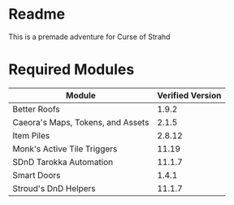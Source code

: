 # Readme
This is a premade adventure for Curse of Strahd
 
# Required Modules  
| Module | Verified Version |  
| --- | --- |
| Better Roofs | 1.9.2 |
| Caeora's Maps, Tokens, and Assets | 2.1.5 |
| Item Piles | 2.8.12 |
| Monk's Active Tile Triggers | 11.19 |
| SDnD Tarokka Automation | 11.1.7 |
| Smart Doors | 1.4.1 |
| Stroud's DnD Helpers | 11.1.7 |

